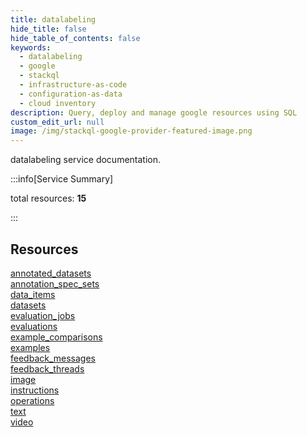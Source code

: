 ```yaml
---
title: datalabeling
hide_title: false
hide_table_of_contents: false
keywords:
  - datalabeling
  - google
  - stackql
  - infrastructure-as-code
  - configuration-as-data
  - cloud inventory
description: Query, deploy and manage google resources using SQL
custom_edit_url: null
image: /img/stackql-google-provider-featured-image.png
---
```


datalabeling service documentation.

:::info[Service Summary]

total resources: __15__  

:::

## Resources
<div class="row">
<div class="providerDocColumn">
<a href="/datalabeling/annotated_datasets/">annotated_datasets</a><br />
<a href="/datalabeling/annotation_spec_sets/">annotation_spec_sets</a><br />
<a href="/datalabeling/data_items/">data_items</a><br />
<a href="/datalabeling/datasets/">datasets</a><br />
<a href="/datalabeling/evaluation_jobs/">evaluation_jobs</a><br />
<a href="/datalabeling/evaluations/">evaluations</a><br />
<a href="/datalabeling/example_comparisons/">example_comparisons</a><br />
<a href="/datalabeling/examples/">examples</a>
</div>
<div class="providerDocColumn">
<a href="/datalabeling/feedback_messages/">feedback_messages</a><br />
<a href="/datalabeling/feedback_threads/">feedback_threads</a><br />
<a href="/datalabeling/image/">image</a><br />
<a href="/datalabeling/instructions/">instructions</a><br />
<a href="/datalabeling/operations/">operations</a><br />
<a href="/datalabeling/text/">text</a><br />
<a href="/datalabeling/video/">video</a>
</div>
</div>